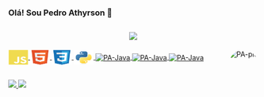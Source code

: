 ### Olá! Sou Pedro Athyrson 👋
##

<div align="center" style="display: inline_block">
  <a href="https://github.com/PedroAthyrson">
  <img height="180em" src="https://github-readme-stats.vercel.app/api?username=PedroAthyrson&show_icons=true&theme=dark&include_all_commits=true&count_private=true"/>
</div>

<div style="display: inline_block"><br>
  <img align="center" alt="PA-Js" height="30" width="40" src="https://raw.githubusercontent.com/devicons/devicon/master/icons/javascript/javascript-plain.svg">
  <img align="center" alt="PA-HTML" height="30" width="40" src="https://raw.githubusercontent.com/devicons/devicon/master/icons/html5/html5-original.svg">
  <img align="center" alt="PA-CSS" height="30" width="40" src="https://raw.githubusercontent.com/devicons/devicon/master/icons/css3/css3-original.svg">
  <img align="center" alt="PA-Python" height="30" width="40" src="https://raw.githubusercontent.com/devicons/devicon/master/icons/python/python-original.svg">
  <img align="center" alt="PA-Java" height="30" width="40" src="https://cdn.jsdelivr.net/gh/devicons/devicon/icons/java/java-original.svg">
  <img align="center" alt="PA-Java" height="30" width="40" src="https://cdn.jsdelivr.net/gh/devicons/devicon/icons/git/git-original.svg">
  <img align="center" alt="PA-Java" height="30" width="33" src="https://www.nicepng.com/png/full/52-520535_free-files-github-github-icon-png-white.png">
  <img align="right" alt="PA-pic" height="150" style="border-radius:50px;" src="https://img.freepik.com/free-vector/laptop-with-program-code-isometric-icon-software-development-programming-applications-dark-neon_39422-971.jpg">
</div>

##

<div> 
  <a href="https://instagram.com/pedroathyrson" target="_blank"><img src="https://img.shields.io/badge/-Instagram-%23E4405F?style=for-the-badge&logo=instagram&logoColor=white" target="_blank"</a>
  <a href = "mailto:pedroathyrsondev@gmail.com"><img src="https://img.shields.io/badge/-Gmail-%23333?style=for-the-badge&logo=gmail&logoColor=white" target="_blank"></a>
</div

